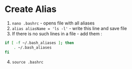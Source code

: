 # Create Alias

1. `nano .bashrc` - opens file with all aliases
2. `alias aliasName = 'ls -l'` - write this line and save file
3. If there is no such lines in a file - add them :
```bash
if [ -f ~/.bash_aliases ]; then
	. ~/.bash_aliases
fi
```
4. `source .bashrc`

